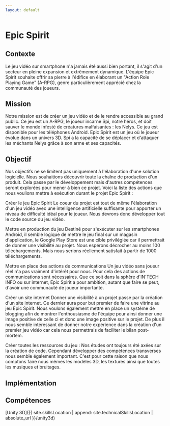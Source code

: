 ```yaml
---
layout: default
---
```

# Epic Spirit

## Contexte

Le jeu vidéo sur smartphone n'a jamais été aussi bien portant, il s'agit d'un secteur en pleine expansion et extrêmement dynamique. L'équipe Epic Spirit souhaite offrir sa pierre à l'édifice en élaborant un "Action Role Playing Game" (A-RPG), genre particulièrement apprécié chez la communauté des joueurs.

## Mission

Notre mission est de créer un jeu vidéo et de le rendre accessible au grand public. Ce jeu est un A-RPG, le joueur incarne Spi, notre héros, et doit sauver le monde infesté de créatures malfaisantes : les Nelys. Ce jeu est disponible pour les téléphones Android. Epic Spirit est un jeu où le joueur évolue dans un univers 3D. Spi a la capacité de se déplacer et d'attaquer les méchants Nelys grâce à son arme et ses capacités.

## Objectif

Nos objectifs ne se limitent pas uniquement à l'élaboration d'une solution logicielle. Nous souhaitions découvrir toute la chaîne de production d'un produit. Cela passe par le développement mais d'autres compétences seront explorées pour mener à bien ce projet. Voici la liste des actions que nous voulions mettre à exécution durant le projet Epic Spirit :

Créer le jeu Epic Spirit Le coeur du projet est tout de même l'élaboration d'un jeu vidéo avec une intelligence artificielle suffisante pour apporter un niveau de difficulté idéal pour le joueur. Nous devrons donc développer tout le code source du jeu vidéo.

Mettre en production du jeu Destiné pour s'exécuter sur les smartphones Android, il semble logique de mettre le jeu final sur un magasin d'application, le Google Play Store est une cible privilégiée car il permettrait de donner une visibilité au projet. Nous espérons décrocher au moins 100 téléchargements. Mais nous serions réellement satisfait à partir de 1000 téléchargements.

Mettre en place des actions de communications Un jeu vidéo sans joueur réel n'a pas vraiment d'intérêt pour nous. Pour cela des actions de communications sont nécessaires. Que ce soit dans la sphère d'IN'TECH INFO ou sur internet, Epic Spirit a pour ambition, autant que faire se peut, d'avoir une communauté de joueur importante.

Créer un site internet Donner une visibilité à un projet passe par la création d'un site internet. Ce dernier aura pour but premier de faire une vitrine au jeu Epic Spirit. Nous voulons également mettre en place un système de blogging afin de montrer l'enthousiasme de l'équipe pour ainsi donner une image positive de celle ci et donc une image positive sur le projet. De plus il nous semble intéressant de donner notre expérience dans la création d'un premier jeu vidéo car cela nous permettrais de faciliter le bilan post-mortem.

Créer toutes les ressources du jeu : Nos études ont toujours été axées sur la création de code. Cependant développer des compétences transverses nous semble également important. C'est pour cette raison que nous comptons faire nous mêmes les modèles 3D, les textures ainsi que toutes les musiques et bruitages.

## Implémentation

## Compétences

[Unity 3D]({{ site.skillsLocation | append: site.technicalSkillsLocation | absolute_url }}/unity3d)
